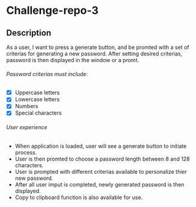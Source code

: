 # Challenge-repo-3

## Description
As a user, I want to press a generate button, and be promted with a set of criterias for generating a new password.
After setting desired criterias, password is then displayed in the window or a promt.
###### Password criterias must include:
- [x] Uppercase letters
- [x] Lowercase letters
- [x] Numbers
- [x] Special characters
###### User experience
- When application is loaded, user will see a generate button to initiate process.
- User is then promted to choose a password length between 8 and 128 characters.
- User is prompted with different criterias available to personalize thier new password.
- After all user imput is completed, newly generated password is then displayed.
- Copy to clipboard function is also available for use.
